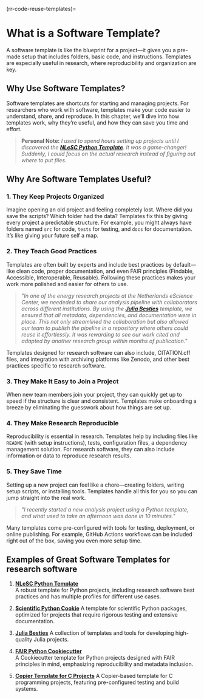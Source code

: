 (rr-code-reuse-templates)=
# What is a Software Template?

A software template is like the blueprint for a project—it gives you a pre-made setup that includes folders, basic code, and instructions. Templates are especially useful in research, where reproducibility and organization are key.

## Why Use Software Templates?

Software templates are shortcuts for starting and managing projects. For researchers who work with software, templates make your code easier to understand, share, and reproduce. In this chapter, we’ll dive into how templates work, why they’re useful, and how they can save you time and effort.

> **Personal Note:** *I used to spend hours setting up projects until I discovered the [**NLeSC Python Template**](https://github.com/NLeSC/python-template). It was a game-changer! Suddenly, I could focus on the actual research instead of figuring out where to put files.*

## Why Are Software Templates Useful?

### 1. **They Keep Projects Organized**
Imagine opening an old project and feeling completely lost. Where did you save the scripts? Which folder had the data? Templates fix this by giving every project a predictable structure. For example, you might always have folders named `src` for code, `tests` for testing, and `docs` for documentation. It’s like giving your future self a map.

### 2. **They Teach Good Practices**
Templates are often built by experts and include best practices by default—like clean code, proper documentation, and even FAIR principles (Findable, Accessible, Interoperable, Reusable). Following these practices makes your work more polished and easier for others to use.

> *"In one of the energy research projects at the Netherlands eScience Center, we neededed to share our analysis pipeline with collaborators across different institutions. By using the [**Julia Besties**](https://github.com/JuliaBesties) template, we ensured that all metadata, dependencies, and documentation were in place. This not only streamlined the collaboration but also allowed our team to publish the pipeline in a repository where others could reuse it effortlessly. It was rewarding to see our work cited and adapted by another research group within months of publication."*

Templates designed for research software can also include, CITATION.cff files, and integration with archiving platforms like Zenodo, and other best practices specific to research software.

### 3. **They Make It Easy to Join a Project**

When new team members join your project, they can quickly get up to speed if the structure is clear and consistent. Templates make onboarding a breeze by eliminating the guesswork about how things are set up.

### 4. **They Make Research Reproducible**

Reproducibility is essential in research. Templates help by including files like `README` (with setup instructions), tests, configuration files, a dependency management solution. For research software, they can also include information or data to reproduce research results.

### 5. **They Save Time**
Setting up a new project can feel like a chore—creating folders, writing setup scripts, or installing tools. Templates handle all this for you so you can jump straight into the real work.

> *"I recently started a new analysis project using a Python template, and what used to take an afternoon was done in 10 minutes."*

Many templates come pre-configured with tools for testing, deployment, or online publishing. For example, GitHub Actions workflows can be included right out of the box, saving you even more setup time.


## Examples of Great Software Templates for research software

1. [**NLeSC Python Template**](https://github.com/NLeSC/python-template)  
    A robust template for Python projects, including research software best practices and has multiple profiles for different use cases.

1. [**Scientific Python Cookie**](https://github.com/scientific-python/cookie)
    A template for scientific Python packages, optimized for projects that require rigorous testing and extensive documentation.

1. [**Julia Besties**](https://github.com/JuliaBesties)
    A collection of templates and tools for developing high-quality Julia projects.

1. [**FAIR Python Cookiecutter**](https://github.com/Materials-Data-Science-and-Informatics/fair-python-cookiecutter)  
    A Cookiecutter template for Python projects designed with FAIR principles in mind, emphasizing reproducibility and metadata inclusion.

1. [**Copier Template for C Projects**](https://github.com/jspaaks/copier-template-for-c-projects)
    A Copier-based template for C programming projects, featuring pre-configured testing and build systems.  

